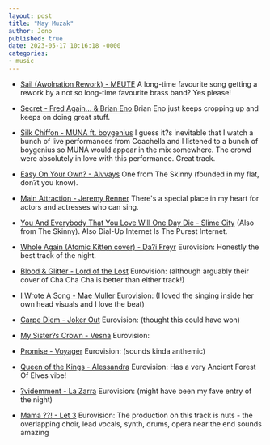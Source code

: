 ```yaml
---
layout: post
title: "May Muzak"
author: Jono
published: true
date: 2023-05-17 10:16:18 -0000
categories: 
- music
---
```

* [Sail (Awolnation Rework) - MEUTE](https://www.youtube.com/watch?v=m4C58lmv1J4)
	 A long-time favourite song getting a rework by a not so long-time favourite brass band? Yes please!

* [Secret - Fred Again... & Brian Eno](https://www.youtube.com/watch?v=wq_k-62RpWs)
	 Brian Eno just keeps cropping up and keeps on doing great stuff. 

* [Silk Chiffon - MUNA ft. boygenius](https://www.youtube.com/watch?v=RWJMmYcPTR4)
	 I guess it?s inevitable that I watch a bunch of live performances from Coachella and I listened to a bunch of boygenius so MUNA would appear in the mix somewhere. The crowd were absolutely in love with this performance. Great track. 

* [Easy On Your Own? - Alvvays](https://www.youtube.com/watch?v=gE5RTfmE0Wc)
	 One from The Skinny (founded in my flat, don?t you know). 

* [Main Attraction - Jeremy Renner](https://www.youtube.com/watch?v=jL2DcWB994s)
	 There's a special place in my heart for actors and actresses who can sing.

* [You And Everybody That You Love Will One Day Die - Slime City](https://youtu.be/ADMXSWmJ6PM?t=520)
	 (Also from The Skinny). Also Dial-Up Internet Is The Purest Internet.

* [Whole Again (Atomic Kitten cover) - Da?i Freyr](https://www.youtube.com/watch?v=SZMZAJjciTg)
	 Eurovision: Honestly the best track of the night.

* [Blood & Glitter - Lord of the Lost](https://www.youtube.com/watch?v=5I9CYu668jA)
	 Eurovision: (although arguably their cover of Cha Cha Cha is better than either track!)

* [I Wrote A Song - Mae Muller](https://www.youtube.com/watch?v=rRaVGKk4k6k)
	 Eurovision: (I loved the singing inside her own head visuals and I love the beat)

* [Carpe Diem - Joker Out](https://www.youtube.com/watch?v=zDBSIGITdY4)
	 Eurovision: (thought this could have won)

* [My Sister?s Crown - Vesna](https://www.youtube.com/watch?v=ag8qxpvTTy0)
	 Eurovision: 

* [Promise - Voyager](https://www.youtube.com/watch?v=agG7ShZGfJM)
	 Eurovision: (sounds kinda anthemic)

* [Queen of the Kings - Alessandra](https://www.youtube.com/watch?v=PUHSM_vTqTI)
	 Eurovision: Has a very Ancient Forest Of Elves vibe!

* [?videmment - La Zarra](https://www.youtube.com/watch?v=YdWooN4U6rY)
	 Eurovision: (might have been my fave entry of the night)

* [Mama ??! - Let 3](https://www.youtube.com/watch?v=JPiY1v3EfNc)
	 Eurovision: The production on this track is nuts - the overlapping choir, lead vocals, synth, drums, opera near the end sounds amazing
